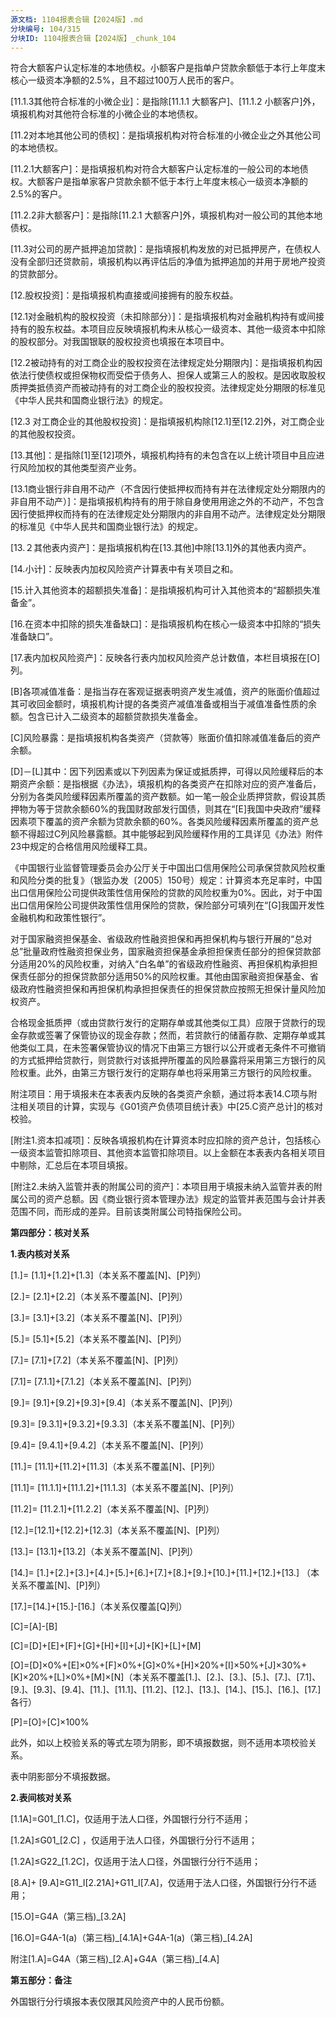 ```yaml
---
源文档: 1104报表合辑【2024版】.md
分块编号: 104/315
分块ID: 1104报表合辑【2024版】_chunk_104
---
```


符合大额客户认定标准的本地债权。小额客户是指单户贷款余额低于本行上年度末核心一级资本净额的2.5%，且不超过100万人民币的客户。

[11.1.3其他符合标准的小微企业]：是指除[11.1.1 大额客户]、[11.1.2 小额客户]外，填报机构对其他符合标准的小微企业的本地债权。

[11.2对本地其他公司的债权]：是指填报机构对符合标准的小微企业之外其他公司的本地债权。

[11.2.1大额客户]：是指填报机构对符合大额客户认定标准的一般公司的本地债权。大额客户是指单家客户贷款余额不低于本行上年度末核心一级资本净额的2.5%的客户。

[11.2.2非大额客户]：是指除[11.2.1 大额客户]外，填报机构对一般公司的其他本地债权。

[11.3对公司的房产抵押追加贷款]：是指填报机构发放的对已抵押房产，在债权人没有全部归还贷款前，填报机构以再评估后的净值为抵押追加的并用于房地产投资的贷款部分。

[12.股权投资]：是指填报机构直接或间接拥有的股东权益。

[12.1对金融机构的股权投资（未扣除部分）]：是指填报机构对金融机构持有或间接持有的股东权益。本项目应反映填报机构未从核心一级资本、其他一级资本中扣除的股权部分。对我国银联的股权投资也填报在本项目中。

[12.2被动持有的对工商企业的股权投资在法律规定处分期限内]：是指填报机构因依法行使债权或担保物权而受偿于债务人、担保人或第三人的股权。是因收取股权质押类抵债资产而被动持有的对工商企业的股权投资。法律规定处分期限的标准见《中华人民共和国商业银行法》的规定。

[12.3 对工商企业的其他股权投资]：是指填报机构除[12.1]至[12.2]外，对工商企业的其他股权投资。

[13.其他]：是指除[1]至[12]项外，填报机构持有的未包含在以上统计项目中且应进行风险加权的其他类型资产业务。

[13.1商业银行非自用不动产（不含因行使抵押权而持有并在法律规定处分期限内的非自用不动产）]：是指填报机构持有的用于除自身使用用途之外的不动产，不包含因行使抵押权而持有的在法律规定处分期限内的非自用不动产。法律规定处分期限的标准见《中华人民共和国商业银行法》的规定。

[13.２其他表内资产]：是指填报机构在[13.其他]中除[13.1]外的其他表内资产。

[14.小计]：反映表内加权风险资产计算表中有关项目之和。

[15.计入其他资本的超额损失准备]：是指填报机构可计入其他资本的“超额损失准备金”。

[16.在资本中扣除的损失准备缺口]：是指填报机构在核心一级资本中扣除的“损失准备缺口”。

[17.表内加权风险资产]：反映各行表内加权风险资产总计数值，本栏目填报在[O]列。

[B]各项减值准备：是指当存在客观证据表明资产发生减值，资产的账面价值超过其可收回金额时，填报机构计提的各类资产减值准备或相当于减值准备性质的余额。包含已计入二级资本的超额贷款损失准备金。

[C]风险暴露：是指填报机构各类资产（贷款等）账面价值扣除减值准备后的资产余额。

[D]－[L]其中：因下列因素或以下列因素为保证或抵质押，可得以风险缓释后的本期资产余额：是指根据《办法》，填报机构的各类资产在扣除对应的资产准备后，分别为各类风险缓释因素所覆盖的资产数额。如一笔一般企业质押贷款，假设其质押物为等于贷款余额60%的我国财政部发行国债，则其在“[E]我国中央政府”缓释因素项下覆盖的资产余额为贷款余额的60%。各类风险缓释因素所覆盖的资产总额不得超过C列风险暴露额。其中能够起到风险缓释作用的工具详见《办法》附件23中规定的合格信用风险缓释工具。

《中国银行业监督管理委员会办公厅关于中国出口信用保险公司承保贷款风险权重和风险分类的批复》（银监办发〔2005〕150号）规定：计算资本充足率时，中国出口信用保险公司提供政策性信用保险的贷款的风险权重为0%。因此，对于中国出口信用保险公司提供政策性信用保险的贷款，保险部分可填列在“[G]我国开发性金融机构和政策性银行”。

对于国家融资担保基金、省级政府性融资担保和再担保机构与银行开展的“总对总”批量政府性融资担保业务，国家融资担保基金承担担保责任部分的担保贷款部分适用20%的风险权重，对纳入“白名单”的省级政府性融资、再担保机构承担担保责任部分的担保贷款部分适用50%的风险权重。其他由国家融资担保基金、省级政府性融资担保和再担保机构承担担保责任的担保贷款应按照无担保计量风险加权资产。

合格现金抵质押（或由贷款行发行的定期存单或其他类似工具）应限于贷款行的现金存款或签署了保管协议的现金存款；然而，若贷款行的储蓄存款、定期存单或其他类似工具，在未签署保管协议的情况下由第三方银行以公开或者无条件不可撤销的方式抵押给贷款行，则贷款行对该抵押所覆盖的风险暴露将采用第三方银行的风险权重。此外，由第三方银行发行的定期存单也将采用第三方银行的风险权重。

附注项目：用于填报未在本表表内反映的各类资产余额，通过将本表14.C项与附注相关项目的计算，实现与《G01资产负债项目统计表》中[25.C资产总计]的核对校验。

[附注1.资本扣减项]：反映各填报机构在计算资本时应扣除的资产总计，包括核心一级资本监管扣除项目、其他资本监管扣除项目。以上金额在本表表内各相关项目中剔除，汇总后在本项目填报。

[附注2.未纳入监管并表的附属公司的资产]：本项目用于填报未纳入监管并表的附属公司的资产总额。因《商业银行资本管理办法》规定的监管并表范围与会计并表范围不同，而形成的差异。目前该类附属公司特指保险公司。

**第四部分：核对关系**

**1.表内核对关系**

[1.]= [1.1]+[1.2]+[1.3]（本关系不覆盖[N]、[P]列）

[2.]= [2.1]+[2.2]（本关系不覆盖[N]、[P]列）

[3.]= [3.1]+[3.2]（本关系不覆盖[N]、[P]列）

[5.]= [5.1]+[5.2]（本关系不覆盖[N]、[P]列）

[7.]= [7.1]+[7.2]（本关系不覆盖[N]、[P]列）

[7.1]= [7.1.1]+[7.1.2]（本关系不覆盖[N]、[P]列）

[9.]= [9.1]+[9.2]+[9.3]+[9.4]（本关系不覆盖[N]、[P]列）

[9.3]= [9.3.1]+[9.3.2]+[9.3.3]（本关系不覆盖[N]、[P]列）

[9.4]= [9.4.1]+[9.4.2]（本关系不覆盖[N]、[P]列）

[11.]= [11.1]+[11.2]+[11.3]（本关系不覆盖[N]、[P]列）

[11.1]= [11.1.1]+[11.1.2]+[11.1.3]（本关系不覆盖[N]、[P]列）

[11.2]= [11.2.1]+[11.2.2]（本关系不覆盖[N]、[P]列）

[12.]=[12.1]+[12.2]+[12.3]（本关系不覆盖[N]、[P]列）

[13.]= [13.1]+[13.2]（本关系不覆盖[N]、[P]列）

[14.]= [1.]+[2.]+[3.]+[4.]+[5.]+[6.]+[7.]+[8.]+[9.]+[10.]+[11.]+[12.]+[13.] （本关系不覆盖[N]、[P]列）

[17.]=[14.]+[15.]-[16.]（本关系仅覆盖[Q]列）

[C]=[A]-[B]

[C]=[D]+[E]+[F]+[G]+[H]+[I]+[J]+[K]+[L]+[M]

[O]=[D]×0%+[E]×0%+[F]×0%+[G]×0%+[H]×20%+[I]×50%+[J]×30%+[K]×20%+[L]×0%+[M]×[N]（本关系不覆盖[1.]、[2.]、[3.]、[5.]、[7.]、[7.1]、[9.]、[9.3]、[9.4]、[11.]、[11.1]、[11.2]、[12.]、[13.]、[14.]、[15.]、[16.]、[17.]各行）

[P]=[O]÷[C]×100%

此外，如以上校验关系的等式左项为阴影，即不填报数据，则不适用本项校验关系。

表中阴影部分不填报数据。

**2.表间核对关系**

[1.1A]=G01\_[1.C]，仅适用于法人口径，外国银行分行不适用；

[1.2A]≤G01\_[2.C] ，仅适用于法人口径，外国银行分行不适用；

[1.2A]≤G22\_[1.2C]，仅适用于法人口径，外国银行分行不适用；

[8.A]+ [9.A]≥G11\_I[2.21A]+G11\_I[7.A]，仅适用于法人口径，外国银行分行不适用；

[15.O]=G4A（第三档)\_[3.2A]

[16.O]=G4A-1(a)（第三档)\_[4.1A]+G4A-1(a)（第三档)\_[4.2A]

附注[1.A]=G4A（第三档)\_[2.A]+G4A（第三档)\_[4.A]

**第五部分：备注**

外国银行分行填报本表仅限其风险资产中的人民币份额。

